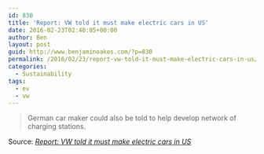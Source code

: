 ```yaml
---
id: 830
title: 'Report: VW told it must make electric cars in US'
date: 2016-02-23T02:40:05+00:00
author: Ben
layout: post
guid: http://www.benjaminoakes.com/?p=830
permalink: /2016/02/23/report-vw-told-it-must-make-electric-cars-in-us/
categories:
  - Sustainability
tags:
  - ev
  - vw
---
```

> German car maker could also be told to help develop network of charging stations.

Source: _[Report: VW told it must make electric cars in US](http://arstechnica.com/cars/2016/02/report-vw-told-to-make-electric-cars-in-us-as-emissions-cheat-fallout-continues/)_